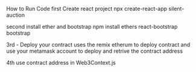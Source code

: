 How to Run Code
first Create react project
npx create-react-app silent-auction

second install ether and bootstrap
npm install ethers react-bootstrap bootstrap

3rd - Deploy your contract
uses the remix etherum to deploy contract and use your metamask account to deploy and retrive the contract address

4th
use contract address in Web3Context.js
